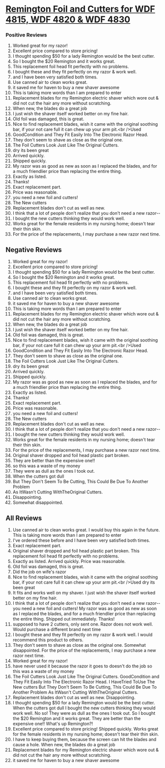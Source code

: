 # [Remington Foil and Cutters for WDF 4815, WDF 4820 &amp; WDF 4830](https://products.checkmycream.com/products/Remington-Foil-and-Cutters-for-WDF-4815-WDF-4820-and-WDF-4830.html)

### Positive Reviews

<ol>
      <li>Worked great for my razor!</li>
      <li>Excellent price compared to store pricing!  </li>
      <li>I thought spending $50 for a lady Remington would be the best cutter.</li>
      <li>So I bought the $20 Remington and it works great.</li>
      <li>This replacement foil head fit perfectly with no problems.</li>
      <li>I bought these and they fit perfectly on my razor &amp; work well.  </li>
      <li>and I have been very satisfied both times.</li>
      <li>Use canned air to clean works great.</li>
      <li>it saved me for haven to buy a new shaver awesome</li>
      <li>This is taking more words than I am prepared to enter</li>
      <li>Replacement blades for my Remington electric shaver which wore out &amp; did not cut the hair any more without scratching.</li>
      <li>When new, the blades do a great job</li>
      <li>I just wish the shaver itself worked better on my fine hair.</li>
      <li>Old foil was damaged, this is great.</li>
      <li>Nice to find replacement blades, wish it came with the original soothing bar, if your not care full it can chew up your arm pit.&lt;br /&gt;Used</li>
      <li>GoodCondition and They Fit Easily Into The Electronic Razor Head.</li>
      <li>They don&#x27;t seem to shave as close as the original one.  </li>
      <li>The Foil Cutters Look Just Like The Original Cutters.</li>
      <li>dry its been great</li>
      <li>Arrived quickly.</li>
      <li>Shipped quickly.  </li>
      <li>My razor was as good as new as soon as I replaced the blades, and for a much friendlier price than replacing the entire thing.</li>
      <li>Exactly as listed.</li>
      <li>Thanks!</li>
      <li>Exact replacement part.</li>
      <li>Price was reasonable.</li>
      <li>you need a new foil and cutters!</li>
      <li>The New cutters</li>
      <li>Replacement blades don&#x27;t cut as well as new.  </li>
      <li>I think that a lot of people don&#x27;t realize that you don&#x27;t need a new razor--</li>
      <li>I bought the new cutters thinking they would work well.</li>
      <li>Works great for the female residents in my nursing home; doesn&#x27;t tear their thin skin.</li>
      <li>For the price of the replacements, I may purchase a new razor next time.</li>
</ol>


<h2>Negative Reviews</h2>
<ol>
<li> Worked great for my razor!</li>
<li> Excellent price compared to store pricing!  </li>
<li> I thought spending $50 for a lady Remington would be the best cutter.</li>
<li> So I bought the $20 Remington and it works great.</li>
<li> This replacement foil head fit perfectly with no problems.</li>
<li> I bought these and they fit perfectly on my razor &amp; work well.  </li>
<li> and I have been very satisfied both times.</li>
<li> Use canned air to clean works great.</li>
<li> it saved me for haven to buy a new shaver awesome</li>
<li> This is taking more words than I am prepared to enter</li>
<li> Replacement blades for my Remington electric shaver which wore out &amp; did not cut the hair any more without scratching.</li>
<li> When new, the blades do a great job</li>
<li> I just wish the shaver itself worked better on my fine hair.</li>
<li> Old foil was damaged, this is great.</li>
<li> Nice to find replacement blades, wish it came with the original soothing bar, if your not care full it can chew up your arm pit.&lt;br /&gt;Used</li>
<li> GoodCondition and They Fit Easily Into The Electronic Razor Head.</li>
<li> They don&#x27;t seem to shave as close as the original one.  </li>
<li> The Foil Cutters Look Just Like The Original Cutters.</li>
<li> dry its been great</li>
<li> Arrived quickly.</li>
<li> Shipped quickly.  </li>
<li> My razor was as good as new as soon as I replaced the blades, and for a much friendlier price than replacing the entire thing.</li>
<li> Exactly as listed.</li>
<li> Thanks!</li>
<li> Exact replacement part.</li>
<li> Price was reasonable.</li>
<li> you need a new foil and cutters!</li>
<li> The New cutters</li>
<li> Replacement blades don&#x27;t cut as well as new.  </li>
<li> I think that a lot of people don&#x27;t realize that you don&#x27;t need a new razor--</li>
<li> I bought the new cutters thinking they would work well.</li>
<li> Works great for the female residents in my nursing home; doesn&#x27;t tear their thin skin.</li>
<li> For the price of the replacements, I may purchase a new razor next time.</li>
<li> Original shaver dropped and foil head plastic part broken.  </li>
<li> They are better than the expensive one!!</li>
<li> so this was a waste of my money</li>
<li> They were as dull as the ones I took out.</li>
<li> When the cutters got dull</li>
<li> But They Don&#x27;t Seem To Be Cutting, This Could Be Due To Another Problem</li>
<li> As ItWasn&#x27;t Cutting WithTheOriginal Cutters.</li>
<li> Disappointing.</li>
<li> Somewhat disappointed.  </li>
</ol>

<h2>All Reviews</h2>

<ol>
    <li> Use canned air to clean works great. I would buy this again in the future. This is taking more words than I am prepared to enter</li>
    <li> I&#x27;ve ordered these before and I have been very satisfied both times.</li>
    <li> Exact replacement part.</li>
    <li> Original shaver dropped and foil head plastic part broken.  This replacement foil head fit perfectly with no problems.</li>
    <li> Exactly as listed. Arrived quickly. Price was reasonable.</li>
    <li> Old foil was damaged, this is great.</li>
    <li> Did the job on wife&#x27;s razor</li>
    <li> Nice to find replacement blades, wish it came with the original soothing bar, if your not care full it can chew up your arm pit.&lt;br /&gt;Used dry its been great</li>
    <li> It fits and works well on my shaver.  I just wish the shaver itself worked better on my fine hair.</li>
    <li> I think that a lot of people don&#x27;t realize that you don&#x27;t need a new razor-- you need a new foil and cutters! My razor was as good as new as soon as I replaced the blades, and for a much friendlier price than replacing the entire thing. Shipped out immediately. Thanks!</li>
    <li> supposed to have 2 cutters, only sent one. Razor does not work well. Would purchase a different brand next time</li>
    <li> I bought these and they fit perfectly on my razor &amp; work well.  I would recommend this product to others.</li>
    <li> They don&#x27;t seem to shave as close as the original one.  Somewhat disappointed.  For the price of the replacements, I may purchase a new razor next time.</li>
    <li> Worked great for my razor!</li>
    <li> have never used it because the razor it goes to doesn&#x27;t do the job so this was a waste of my money</li>
    <li> The Foil Cutters Look Just Like The Original Cutters. GoodCondition and They Fit Easily Into The Electronic Razor Head. I HaveTried ToUse The New cutters But They Don&#x27;t Seem To Be Cutting, This Could Be Due To Another Problem As ItWasn&#x27;t Cutting WithTheOriginal Cutters.</li>
    <li> Replacement blades don&#x27;t cut as well as new.  Disappointing.</li>
    <li> I thought spending $50 for a lady Remington would be the best cutter. When the cutters got dull I bought the new cutters thinking they would work well. No so! They were as dull as the ones I took out. So I bought the $20 Remington and it works great. They are better than the expensive one!! What&#x27;s up Remington?!</li>
    <li> Excellent price compared to store pricing!  Shipped quickly.  Works great for the female residents in my nursing home; doesn&#x27;t tear their thin skin.</li>
    <li> I have to keep buying them, because the screen can hit the blades and cause a hole. When new, the blades do a great job</li>
    <li> Replacement blades for my Remington electric shaver which wore out &amp; did not cut the hair any more without scratching.</li>
    <li> it saved me for haven to buy a new shaver awesome</li>
</ol>




